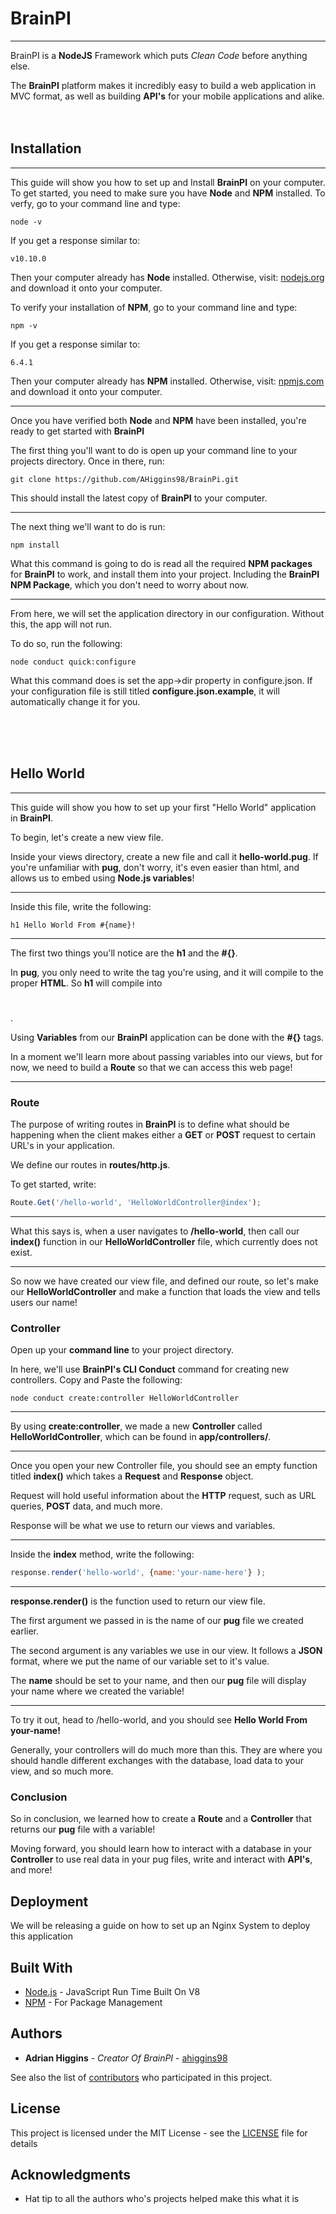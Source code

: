 # BrainPI
***

BrainPI is a **NodeJS** Framework which puts *Clean Code* before anything else.

The **BrainPI** platform makes it incredibly easy to build a web application in MVC format, as well as building **API's** for your mobile applications and alike.
\
\
&nbsp;
## Installation

* * *

This guide will show you how to set up and Install **BrainPI** on your computer. To get started, you need to make sure you have **Node** and **NPM** installed. To verfy, go to your command line and type:

```
node -v
```

If you get a response similar to:

```
v10.10.0
```

Then your computer already has **Node** installed. Otherwise, visit: [nodejs.org](https://nodejs.org/en/download/) and download it onto your computer.

To verify your installation of **NPM**, go to your command line and type:

```
npm -v
```

If you get a response similar to:

```
6.4.1
```

Then your computer already has **NPM** installed. Otherwise, visit: [npmjs.com](https://www.npmjs.com/get-npm) and download it onto your computer.

* * *

Once you have verified both **Node** and **NPM** have been installed, you're ready to get started with **BrainPI**

The first thing you'll want to do is open up your command line to your projects directory. Once in there, run:

```
git clone https://github.com/AHiggins98/BrainPi.git
```

This should install the latest copy of **BrainPI** to your computer.

* * *

The next thing we'll want to do is run:

```
npm install
```

What this command is going to do is read all the required **NPM packages** for **BrainPI** to work, and install them into your project. Including the **BrainPI NPM Package**, which you don't need to worry about now.

* * *

From here, we will set the application directory in our configuration.  Without this, the app will not run.

To do so, run the following:

```
node conduct quick:configure
```

What this command does is set the app->dir property in configure.json.  If your configuration file is still titled **configure.json.example**, it will automatically change it for you.

\
\
&nbsp;

## Hello World

* * *

This guide will show you how to set up your first "Hello World" application in **BrainPI**.

To begin, let's create a new view file.

Inside your views directory, create a new file and call it **hello-world.pug**. If you're unfamiliar with **pug**, don't worry, it's even easier than html, and allows us to embed using **Node.js variables**!

* * *

Inside this file, write the following:

```pug
h1 Hello World From #{name}!
```

* * *

The first two things you'll notice are the **h1** and the **#{}**.

In **pug**, you only need to write the tag you're using, and it will compile to the proper **HTML**. So **h1** will compile into **<h1> </h1>**.

Using **Variables** from our **BrainPI** application can be done with the **#{}** tags.

In a moment we'll learn more about passing variables into our views, but for now, we need to build a **Route** so that we can access this web page!

* * *

### Route

The purpose of writing routes in **BrainPI** is to define what should be happening when the client makes either a **GET** or **POST** request to certain URL's in your application.

We define our routes in **routes/http.js**.

To get started, write:

```javascript
Route.Get('/hello-world', 'HelloWorldController@index');
```

* * *

What this says is, when a user navigates to **/hello-world**, then call our **index()** function in our **HelloWorldController** file, which currently does not exist.

* * *

So now we have created our view file, and defined our route, so let's make our **HelloWorldController** and make a function that loads the view and tells users our name!

### Controller

Open up your **command line** to your project directory.

In here, we'll use **BrainPI's CLI Conduct** command for creating new controllers. Copy and Paste the following:

```
node conduct create:controller HelloWorldController
```

* * *

By using **create:controller**, we made a new **Controller** called **HelloWorldController**, which can be found in **app/controllers/**.

* * *

Once you open your new Controller file, you should see an empty function titled **index()** which takes a **Request** and **Response** object.

Request will hold useful information about the **HTTP** request, such as URL queries, **POST** data, and much more.

Response will be what we use to return our views and variables.

* * *

Inside the **index** method, write the following:

```javascript
response.render('hello-world', {name:'your-name-here'} );
```

* * *

**response.render()** is the function used to return our view file.

The first argument we passed in is the name of our **pug** file we created earlier.

The second argument is any variables we use in our view. It follows a **JSON** format, where we put the name of our variable set to it's value.

The **name** should be set to your name, and then our **pug** file will display your name where we created the variable!

* * *

To try it out, head to <host>/hello-world, and you should see **Hello World From your-name!**

Generally, your controllers will do much more than this. They are where you should handle different exchanges with the database, load data to your view, and so much more.

### Conclusion

So in conclusion, we learned how to create a **Route** and a **Controller** that returns our **pug** file with a variable!

Moving forward, you should learn how to interact with a database in your **Controller** to use real data in your pug files, write and interact with **API's**, and more!

## Deployment

We will be releasing a guide on how to set up an Nginx System to deploy this application

## Built With

* [Node.js](https://nodejs.org/) - JavaScript Run Time Built On V8
* [NPM](https://www.npmjs.com/) - For Package Management

## Authors

* **Adrian Higgins** - *Creator Of BrainPI* - [ahiggins98](https://github.com/ahiggins98)

See also the list of [contributors](https://github.com/ahiggins98/brainpi/contributors) who participated in this project.

## License

This project is licensed under the MIT License - see the [LICENSE](LICENSE) file for details

## Acknowledgments

* Hat tip to all the authors who's projects helped make this what it is
